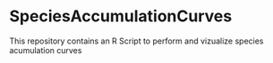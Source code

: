 # SpeciesAccumulationCurves
This repository contains an R Script to perform and vizualize species acumulation curves
